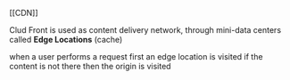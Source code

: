 [[CDN]]

Clud Front is used as content delivery network, through mini-data centers 
called **Edge Locations** (cache)

when a user performs a request first an edge location is visited
if the content is not there then the origin is visited